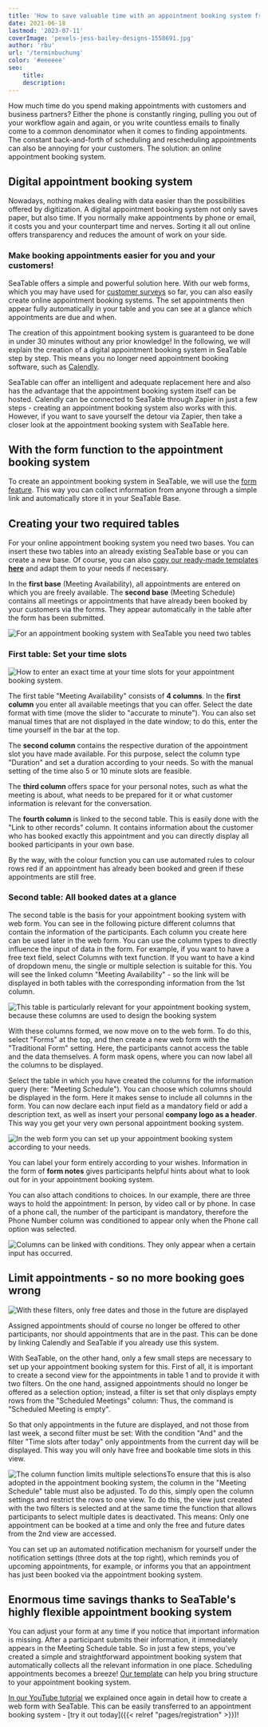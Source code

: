 ```yaml
---
title: 'How to save valuable time with an appointment booking system from SeaTable - SeaTable'
date: 2021-06-18
lastmod: '2023-07-11'
coverImage: 'pexels-jess-bailey-designs-1558691.jpg'
author: 'rbu'
url: '/terminbuchung'
color: '#eeeeee'
seo:
    title:
    description:
---
```


How much time do you spend making appointments with customers and business partners? Either the phone is constantly ringing, pulling you out of your workflow again and again, or you write countless emails to finally come to a common denominator when it comes to finding appointments. The constant back-and-forth of scheduling and rescheduling appointments can also be annoying for your customers. The solution: an online appointment booking system.

## Digital appointment booking system

Nowadays, nothing makes dealing with data easier than the possibilities offered by digitization. A digital appointment booking system not only saves paper, but also time. If you normally make appointments by phone or email, it costs you and your counterpart time and nerves. Sorting it all out online offers transparency and reduces the amount of work on your side.

### Make booking appointments easier for you and your customers!

SeaTable offers a simple and powerful solution here. With our web forms, which you may have used for [customer surveys](https://seatable.io/en/vorlage/ku9n1tyosmmho-8trn7rdg/) so far, you can also easily create online appointment booking systems. The set appointments then appear fully automatically in your table and you can see at a glance which appointments are due and when.

The creation of this appointment booking system is guaranteed to be done in under 30 minutes without any prior knowledge! In the following, we will explain the creation of a digital appointment booking system in SeaTable step by step. This means you no longer need appointment booking software, such as [Calendly](https://calendly.com/de/).

SeaTable can offer an intelligent and adequate replacement here and also has the advantage that the appointment booking system itself can be hosted. Calendly can be connected to SeaTable through Zapier in just a few steps - creating an appointment booking system also works with this. However, if you want to save yourself the detour via Zapier, then take a closer look at the appointment booking system with SeaTable here.

## With the form function to the appointment booking system

To create an appointment booking system in SeaTable, we will use the [form feature](https://seatable.io/en/docs/handbuch/datenmanagement/webformulare/). This way you can collect information from anyone through a simple link and automatically store it in your SeaTable Base.

## Creating your two required tables

For your online appointment booking system you need two bases. You can insert these two tables into an already existing SeaTable base or you can create a new base. Of course, you can also [copy our ready-made templates **here**](https://seatable.io/en/vorlage/m1su2sncqwmgwfxs1x_jza/) and adapt them to your needs if necessary.

In the **first base** (Meeting Availability), all appointments are entered on which you are freely available. The **second base** (Meeting Schedule) contains all meetings or appointments that have already been booked by your customers via the forms. They appear automatically in the table after the form has been submitted.

![For an appointment booking system with SeaTable you need two tables](images/Overview-1.jpg)

### First table: Set your time slots

![How to enter an exact time at your time slots for your appointment booking system.](images/Uhrzeit_Rahmen.jpg)

The first table "Meeting Availability" consists of **4 columns**. In the **first column** you enter all available meetings that you can offer. Select the date format with time (move the slider to "accurate to minute"). You can also set manual times that are not displayed in the date window; to do this, enter the time yourself in the bar at the top.

The **second column** contains the respective duration of the appointment slot you have made available. For this purpose, select the column type "Duration" and set a duration according to your needs. So with the manual setting of the time also 5 or 10 minute slots are feasible.

The **third column** offers space for your personal notes, such as what the meeting is about, what needs to be prepared for it or what customer information is relevant for the conversation.

The **fourth column** is linked to the second table. This is easily done with the "Link to other records" column. It contains information about the customer who has booked exactly this appointment and you can directly display all booked participants in your own base.

By the way, with the colour function you can use automated rules to colour rows red if an appointment has already been booked and green if these appointments are still free.

### Second table: All booked dates at a glance

The second table is the basis for your appointment booking system with web form. You can see in the following picture different columns that contain the information of the participants. Each column you create here can be used later in the web form. You can use the column types to directly influence the input of data in the form. For example, if you want to have a free text field, select Columns with text function. If you want to have a kind of dropdown menu, the single or multiple selection is suitable for this. You will see the linked column "Meeting Availability" - so the link will be displayed in both tables with the corresponding information from the 1st column.

![This table is particularly relevant for your appointment booking system, because these columns are used to design the booking system](images/Teilnehmer-1.jpg)

With these columns formed, we now move on to the web form. To do this, select "Forms" at the top, and then create a new web form with the "Traditional Form" setting. Here, the participants cannot access the table and the data themselves. A form mask opens, where you can now label all the columns to be displayed.

Select the table in which you have created the columns for the information query (here: "Meeting Schedule"). You can choose which columns should be displayed in the form. Here it makes sense to include all columns in the form. You can now declare each input field as a mandatory field or add a description text, as well as insert your personal **company logo as a header**. This way you get your very own personal appointment booking system.

![In the web form you can set up your appointment booking system according to your needs.](images/1st-form.jpg)

You can label your form entirely according to your wishes. Information in the form of **form notes** gives participants helpful hints about what to look out for in your appointment booking system.

You can also attach conditions to choices. In our example, there are three ways to hold the appointment: In person, by video call or by phone. In case of a phone call, the number of the participant is mandatory, therefore the Phone Number column was conditioned to appear only when the Phone call option was selected.

![Columns can be linked with conditions. They only appear when a certain input has occurred.](images/2nd-form.jpg)

## Limit appointments - so no more booking goes wrong

![With these filters, only free dates and those in the future are displayed](images/frei-zukunft.jpg)

Assigned appointments should of course no longer be offered to other participants, nor should appointments that are in the past. This can be done by linking Calendly and SeaTable if you already use this system.

With SeaTable, on the other hand, only a few small steps are necessary to set up your appointment booking system for this. First of all, it is important to create a second view for the appointments in table 1 and to provide it with two filters. On the one hand, assigned appointments should no longer be offered as a selection option; instead, a filter is set that only displays empty rows from the "Scheduled Meetings" column: Thus, the command is "Scheduled Meeting is empty".

So that only appointments in the future are displayed, and not those from last week, a second filter must be set: With the condition "And" and the filter "Time slots after today" only appointments from the current day will be displayed. This way you will only have free and bookable time slots in this view.

![The column function limits multiple selections](images/Allow-1-row.jpg)To ensure that this is also adopted in the appointment booking system, the column in the "Meeting Schedule" table must also be adjusted. To do this, simply open the column settings and restrict the rows to one view. To do this, the view just created with the two filters is selected and at the same time the function that allows participants to select multiple dates is deactivated. This means: Only one appointment can be booked at a time and only the free and future dates from the 2nd view are accessed.

You can set up an automated notification mechanism for yourself under the notification settings (three dots at the top right), which reminds you of upcoming appointments, for example, or informs you that an appointment has just been booked via the appointment booking system.

## Enormous time savings thanks to SeaTable's highly flexible appointment booking system

You can adjust your form at any time if you notice that important information is missing. After a participant submits their information, it immediately appears in the Meeting Schedule table. So in just a few steps, you've created a simple and straightforward appointment booking system that automatically collects all the relevant information in one place. Scheduling appointments becomes a breeze! [Our template](https://seatable.io/en/vorlage/m1su2sncqwmgwfxs1x_jza/) can help you bring structure to your appointment booking system.

[In our YouTube tutorial](https://www.youtube.com/watch?v=7Kgzeld0kDM) we explained once again in detail how to create a web form with SeaTable. This can be easily transferred to an appointment booking system - [try it out today]({{< relref "pages/registration" >}})!
